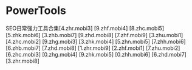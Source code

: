 # PowerTools
SEO日常强力工具合集[4.zhr.mobi3] [9.zhf.mobi4] [8.zhc.mobi5] [5.zhk.mobi6] [3.zhb.mobi7] [9.zhd.mobi8] [7.zhf.mobi9] [3.zhu.mobi1] [4.zhc.mobi2] [9.zhg.mobi3] [3.zhk.mobi4] [5.zhn.mobi5] [7.zhh.mobi6] [6.zhb.mobi7] [7.zhd.mobi8] [1.zhr.mobi9] [2.zhf.mobi1] [7.zhu.mobi2] [6.zhc.mobi3] [0.zhg.mobi4] [9.zhk.mobi5] [0.zhh.mobi6] [6.zhd.mobi7][3.zhr.mobi8]
